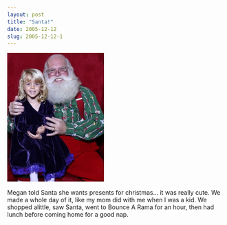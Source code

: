 ```yaml
---
layout: post
title: "Santa!"
date: 2005-12-12
slug: 2005-12-12-1
---
```


 ![](/images/assets/megan.jpg) 

Megan told Santa she wants presents for christmas... it was really cute.  We made a whole day of it, like my mom did with me when I was a kid.  We shopped alittle, saw Santa, went to Bounce A Rama for an hour, then had lunch before coming home for a good nap.  

